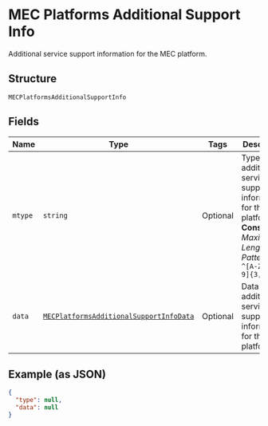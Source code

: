 
# MEC Platforms Additional Support Info

Additional service support information for the MEC platform.

## Structure

`MECPlatformsAdditionalSupportInfo`

## Fields

| Name | Type | Tags | Description |
|  --- | --- | --- | --- |
| `mtype` | `string` | Optional | Type of additional service support information for the MEC platform.<br>**Constraints**: *Maximum Length*: `32`, *Pattern*: `^[A-Za-z0-9]{3,32}$` |
| `data` | [`MECPlatformsAdditionalSupportInfoData`](../../doc/models/mec-platforms-additional-support-info-data.md) | Optional | Data about additional service support information for the MEC platform. |

## Example (as JSON)

```json
{
  "type": null,
  "data": null
}
```

